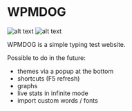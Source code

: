 # WPMDOG

![alt text](https://raw.githubusercontent.com/bzap/wpm.dog/master/resources/demo1.png)
![alt text](https://raw.githubusercontent.com/bzap/wpm.dog/master/resources/demo2.png)

WPMDOG is a simple typing test website.





Possible to do in the future: 
- themes via a popup at the bottom 
- shortcuts (F5 refresh) 
- graphs 
- live stats in infinite mode 
- import custom words / fonts 





